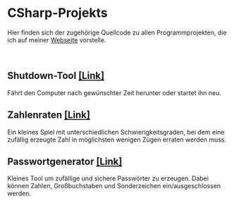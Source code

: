 # CSharp-Projekts
Hier finden sich der zugehörige Quellcode zu allen Programmprojekten, die ich auf meiner [Webseite](http://thomaskoscheck.tk/#programme) vorstelle.

<br>

## Shutdown-Tool [[Link]](https://github.com/ThomasKoscheck/Code-Projects/tree/master/Shutdown-Tool)
Fährt den Computer nach gewünschter Zeit herunter oder startet ihn neu.

## Zahlenraten [[Link]](https://github.com/ThomasKoscheck/Code-Projects/tree/master/Zahlenraten)
Ein kleines Spiel mit unterschiedlichen Schwierigkeitsgraden, bei dem eine zufällig erzeugte Zahl in möglichsten wenigen Zügen erraten werden muss.

## Passwortgenerator [[Link]](https://github.com/ThomasKoscheck/Code-Projects/tree/master/Passwortgenerator)
Kleines Tool um zufällige und sichere Passwörter zu erzeugen. Dabei können Zahlen, Großbuchstaben und Sonderzeichen ein/ausgeschlossen werden.


